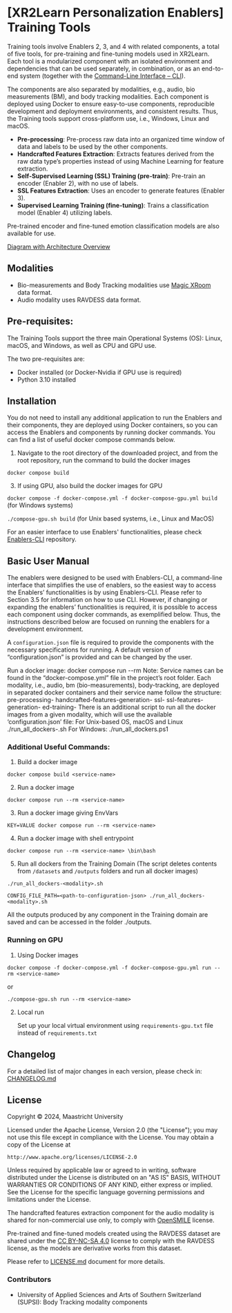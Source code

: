 # [XR2Learn Personalization Enablers] Training Tools

Training tools involve Enablers 2, 3, and 4 with related components, a total of five tools, for pre-training and
fine-tuning models used in XR2Learn. Each tool is a modularized component with an isolated environment and dependencies
that can be used separately, in combination, or as an end-to-end system (together with
the [Command-Line Interface – CLI](https://github.com/XR2Learn/Enablers-CLI)).

The components are also separated by modalities, e.g., audio, bio measurements (BM), and body tracking modalities. Each component is
deployed using Docker to ensure easy-to-use components, reproducible development and deployment environments, and
consistent results. Thus, the Training tools support cross-platform use, i.e., Windows, Linux and macOS.

- **Pre-processing**: Pre-process raw data into an organized time window of data and labels to be used by the other
  components.
- **Handcrafted Features Extraction**: Extracts features derived from the raw data type’s properties instead of using
  Machine Learning for feature extraction.
- **Self-Supervised Learning (SSL) Training (pre-train)**: Pre-train an encoder (Enabler 2), with no use of labels.
- **SSL Features Extraction**: Uses an encoder to generate features (Enabler 3).
- **Supervised Learning Training (fine-tuning)**: Trains a classification model (Enabler 4) utilizing labels.

Pre-trained encoder and fine-tuned emotion classification models are also available for use.

[Diagram with Architecture Overview](https://drive.google.com/file/d/1k3yLi9Y8tasFMJFNxIwKY-nRJzPdKPLw/view?usp=sharing)

## Modalities 
- Bio-measurements and Body Tracking modalities use [Magic XRoom](https://github.com/XR2Learn/magic-xroom) data format. 
- Audio modality uses RAVDESS data format. 

## Pre-requisites:

The Training Tools support the three main Operational Systems (OS): Linux, macOS, and Windows, as well as CPU and GPU
use.

The two pre-requisites are:

- Docker installed (or Docker-Nvidia if GPU use is required)
- Python 3.10 installed

## Installation

You do not need to install any additional application to run the Enablers and their components, they are deployed using
Docker containers, so you can access the Enablers and components by running docker commands.
You can find a list of useful docker compose commands below.

1. Navigate to the root directory of the downloaded project, and from the root repository, run the command to build the
   docker images

`docker compose build`

3. If using GPU, also build the docker images for GPU

`docker compose -f docker-compose.yml -f docker-compose-gpu.yml build` (for Windows systems)

`./compose-gpu.sh build` (for Unix based systems, i.e., Linux and MacOS)

For an easier interface to use Enablers' functionalities, please
check [Enablers-CLI](https://github.com/XR2Learn/Enablers-CLI) repository.

## Basic User Manual

The enablers were designed to be used with Enablers-CLI, a command-line interface that simplifies the use of enablers,
so the easiest way to access the Enablers’ functionalities is by using Enablers-CLI. Please refer to Section 3.5 for
information on how to use CLI. However, if changing or expanding the enablers’ functionalities is required, it is
possible to access each component using docker commands, as exemplified below. Thus, the instructions described below
are focused on running the enablers for a development environment.

A `configuration.json` file is required to provide the components with the necessary specifications for running. A default
version of “configuration.json” is provided and can be changed by the user.

Run a docker image:
docker compose run --rm <service-name>
Note: Service names can be found in the “docker-compose.yml” file in the project’s root folder. Each modality, i.e.,
audio, bm (bio-measurements), body-tracking, are deployed in separated docker containers and their service name follow
the structure:
pre-processing-<modality>
handcrafted-features-generation-<modality>
ssl-<modality>
ssl-features-generation-<modality>
ed-training-<modality>
There is an additional script to run all the docker images from a given modality, which will use the available
‘configuration.json’ file:
For Unix-based OS, macOS and Linux
./run_all_dockers-<modality>.sh
For Windows:
./run_all_dockers.ps1

### Additional Useful Commands:

1. Build a docker image

`docker compose build <service-name>`

2. Run a docker image

`docker compose run --rm <service-name>`

3. Run a docker image giving EnvVars

`KEY=VALUE docker compose run --rm <service-name>`

4. Run a docker image with shell entrypoint

`docker compose run --rm <service-name> \bin\bash`

5. Run all dockers from the Training Domain (The script deletes contents from `/datasets` and `/outputs` folders and run
   all
   docker images)

`./run_all_dockers-<modality>.sh`

`CONFIG_FILE_PATH=<path-to-configuration-json> ./run_all_dockers-<modality>.sh`

All the outputs produced by any component in the Training domain are saved and can be accessed in the folder ./outputs.

### Running on GPU

1. Using Docker images

`docker compose -f docker-compose.yml -f docker-compose-gpu.yml run --rm <service-name>`

or

`./compose-gpu.sh run --rm <service-name>`

2. Local run

   Set up your local virtual environment using `requirements-gpu.txt` file instead of `requirements.txt`

## Changelog

For a detailed list of major changes in each version, please check in:
[CHANGELOG.md]

## License

Copyright © 2024, Maastricht University

Licensed under the Apache License, Version 2.0 (the "License");
you may not use this file except in compliance with the License.
You may obtain a copy of the License at

    http://www.apache.org/licenses/LICENSE-2.0

Unless required by applicable law or agreed to in writing, software
distributed under the License is distributed on an "AS IS" BASIS,
WITHOUT WARRANTIES OR CONDITIONS OF ANY KIND, either express or implied.
See the License for the specific language governing permissions and
limitations under the License.

The handcrafted features extraction component for the audio modality is shared for non-commercial use only, to comply
with [OpenSMILE](https://github.com/audeering/opensmile-python) license.

Pre-trained and fine-tuned models created using the RAVDESS dataset are shared under
the [CC BY-NC-SA 4.0](https://creativecommons.org/licenses/by-nc-sa/4.0/deed.en) license to
comply with the RAVDESS license, as the models are derivative works from this dataset.

Please refer to [LICENSE.md](LICENSE.md) document for more details.

### Contributors 
- University of Applied Sciences and Arts of Southern Switzerland (SUPSI): Body Tracking modality components

[CHANGELOG.md]: CHANGELOG.md